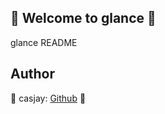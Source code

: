 ## 👋 Welcome to glance 🚀  

glance README  
  
  
## Author  

🤖 casjay: [Github](https://github.com/casjay) 🤖  
